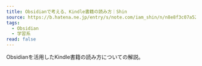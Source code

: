 ```yaml
---
title: Obsidianで考える、Kindle書籍の読み方｜Shin
source: https://b.hatena.ne.jp/entry/s/note.com/iam_shin/n/n8e8f3c07a529
tags:
  - Obsidian
  - 学習系
read: false
---
```

Obsidianを活用したKindle書籍の読み方についての解説。
